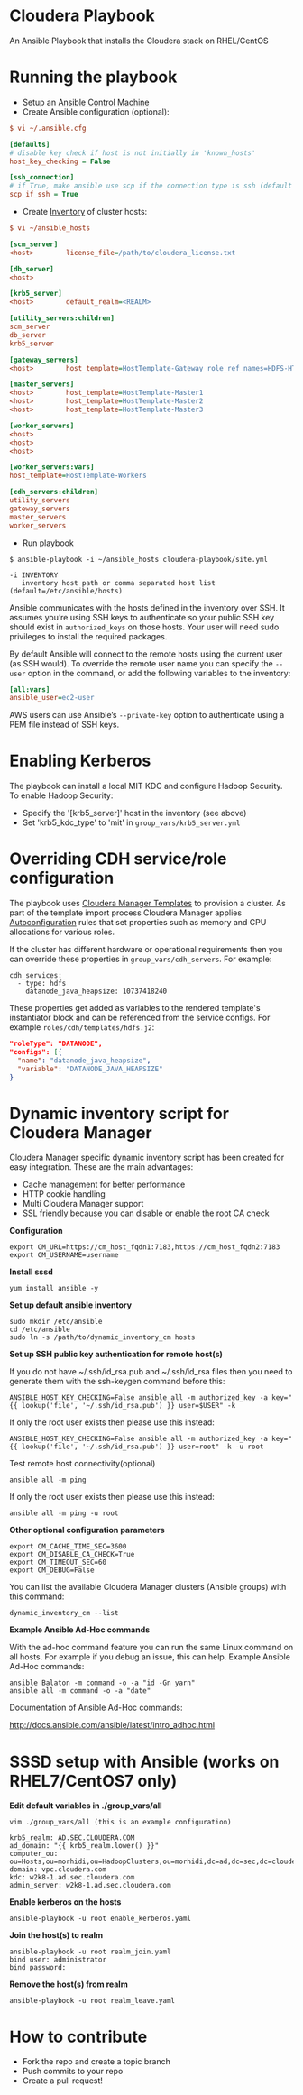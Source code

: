 # Cloudera Playbook 

An Ansible Playbook that installs the Cloudera stack on RHEL/CentOS

# Running the playbook

* Setup an [Ansible Control Machine](http://docs.ansible.com/ansible/intro_installation.html) 
* Create Ansible configuration (optional):

```ini
$ vi ~/.ansible.cfg

[defaults]
# disable key check if host is not initially in 'known_hosts'
host_key_checking = False

[ssh_connection]
# if True, make ansible use scp if the connection type is ssh (default is sftp)
scp_if_ssh = True
```

* Create [Inventory](http://docs.ansible.com/ansible/intro_inventory.html) of cluster hosts:

```ini
$ vi ~/ansible_hosts

[scm_server]
<host>        license_file=/path/to/cloudera_license.txt

[db_server]
<host>

[krb5_server]
<host>        default_realm=<REALM>

[utility_servers:children]
scm_server
db_server
krb5_server

[gateway_servers]
<host>        host_template=HostTemplate-Gateway role_ref_names=HDFS-HTTPFS-1

[master_servers]
<host>        host_template=HostTemplate-Master1
<host>        host_template=HostTemplate-Master2
<host>        host_template=HostTemplate-Master3

[worker_servers]
<host>
<host>
<host>

[worker_servers:vars]
host_template=HostTemplate-Workers

[cdh_servers:children]
utility_servers
gateway_servers
master_servers
worker_servers
```
    
* Run playbook
 
```shell
$ ansible-playbook -i ~/ansible_hosts cloudera-playbook/site.yml
    
-i INVENTORY
   inventory host path or comma separated host list (default=/etc/ansible/hosts)
```

Ansible communicates with the hosts defined in the inventory over SSH. It assumes you’re using SSH keys to authenticate so your public SSH key should exist in ``authorized_keys`` on those hosts. Your user will need sudo privileges to install the required packages.

By default Ansible will connect to the remote hosts using the current user (as SSH would). To override the remote user name you can specify the ``--user`` option in the command, or add the following variables to the inventory:

```ini
[all:vars]
ansible_user=ec2-user
```

AWS users can use Ansible’s ``--private-key`` option to authenticate using a PEM file instead of SSH keys.

# Enabling Kerberos

The playbook can install a local MIT KDC and configure Hadoop Security. To enable Hadoop Security:

* Specify the '[krb5_server]' host in the inventory (see above)
* Set 'krb5_kdc_type' to 'mit' in ``group_vars/krb5_server.yml``

# Overriding CDH service/role configuration

The playbook uses [Cloudera Manager Templates](https://www.cloudera.com/documentation/enterprise/latest/topics/install_cluster_template.html) to provision a cluster.
As part of the template import process Cloudera Manager applies [Autoconfiguration](https://www.cloudera.com/documentation/enterprise/latest/topics/cm_mc_autoconfig.html)
rules that set properties such as memory and CPU allocations for various roles.

If the cluster has different hardware or operational requirements then you can override these properties in ``group_vars/cdh_servers``. 
For example:

```
cdh_services:
  - type: hdfs        
    datanode_java_heapsize: 10737418240
```

These properties get added as variables to the rendered template's instantiator block and can be referenced from the service configs.
For example ``roles/cdh/templates/hdfs.j2``:

```json
"roleType": "DATANODE",
"configs": [{
  "name": "datanode_java_heapsize",
  "variable": "DATANODE_JAVA_HEAPSIZE"
}
```

# Dynamic inventory script for Cloudera Manager

Cloudera Manager specific dynamic inventory script has been created for easy integration. These are the main advantages:

* Cache management for better performance
* HTTP cookie handling
* Multi Cloudera Manager support
* SSL friendly because you can disable or enable the root CA check

**Configuration**

```
export CM_URL=https://cm_host_fqdn1:7183,https://cm_host_fqdn2:7183
export CM_USERNAME=username
```

**Install sssd**
```
yum install ansible -y
```

**Set up default ansible inventory**
```
sudo mkdir /etc/ansible
cd /etc/ansible
sudo ln -s /path/to/dynamic_inventory_cm hosts
```

**Set up SSH public key authentication for remote host(s)**

If you do not have ~/.ssh/id_rsa.pub and ~/.ssh/id_rsa files then you need to generate them with the ssh-keygen command before this:
```
ANSIBLE_HOST_KEY_CHECKING=False ansible all -m authorized_key -a key="{{ lookup('file', '~/.ssh/id_rsa.pub') }} user=$USER" -k
```

If only the root user exists then please use this instead:
```
ANSIBLE_HOST_KEY_CHECKING=False ansible all -m authorized_key -a key="{{ lookup('file', '~/.ssh/id_rsa.pub') }} user=root" -k -u root
```

Test remote host connectivity(optional)
```
ansible all -m ping
```

If only the root user exists then please use this instead:
```
ansible all -m ping -u root
```

**Other optional configuration parameters**

```
export CM_CACHE_TIME_SEC=3600
export CM_DISABLE_CA_CHECK=True
export CM_TIMEOUT_SEC=60
export CM_DEBUG=False
```

You can list the available Cloudera Manager clusters (Ansible groups) with this command:

```
dynamic_inventory_cm --list
```

**Example Ansible Ad-Hoc commands**

With the ad-hoc command feature you can run the same Linux command on all hosts. For example if you debug an issue, this can help. Example Ansible Ad-Hoc commands:

```
ansible Balaton -m command -o -a "id -Gn yarn"
ansible all -m command -o -a "date"
```

Documentation of Ansible Ad-Hoc commands:

http://docs.ansible.com/ansible/latest/intro_adhoc.html

# SSSD setup with Ansible (works on RHEL7/CentOS7 only)

**Edit default variables in ./group_vars/all** 

```
vim ./group_vars/all (this is an example configuration)
```

```
krb5_realm: AD.SEC.CLOUDERA.COM
ad_domain: "{{ krb5_realm.lower() }}"
computer_ou: ou=Hosts,ou=morhidi,ou=HadoopClusters,ou=morhidi,dc=ad,dc=sec,dc=cloudera,dc=com
domain: vpc.cloudera.com
kdc: w2k8-1.ad.sec.cloudera.com
admin_server: w2k8-1.ad.sec.cloudera.com
```
**Enable kerberos on the hosts**
```
ansible-playbook -u root enable_kerberos.yaml
```
**Join the host(s) to realm**
```
ansible-playbook -u root realm_join.yaml
bind user: administrator
bind password:
```

**Remove the host(s) from realm**
```
ansible-playbook -u root realm_leave.yaml
```

# How to contribute

* Fork the repo and create a topic branch
* Push commits to your repo
* Create a pull request!
